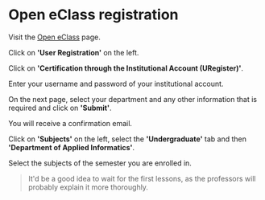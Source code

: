 # Open eClass registration

Visit the [Open eClass](https://openeclass.uom.gr/) page.

Click on **'User Registration'** on the left.

Click on **'Certification through the Institutional Account (URegister)'**.

Enter your username and password of your institutional account.

On the next page, select your department and any other information that is required and click on **'Submit'**.

You will receive a confirmation email.

Click on **'Subjects'** on the left, select the **'Undergraduate'** tab and then **'Department of Applied Informatics'**.

Select the subjects of the semester you are enrolled in.

> It'd be a good idea to wait for the first lessons, as the professors will probably explain it more thoroughly.
